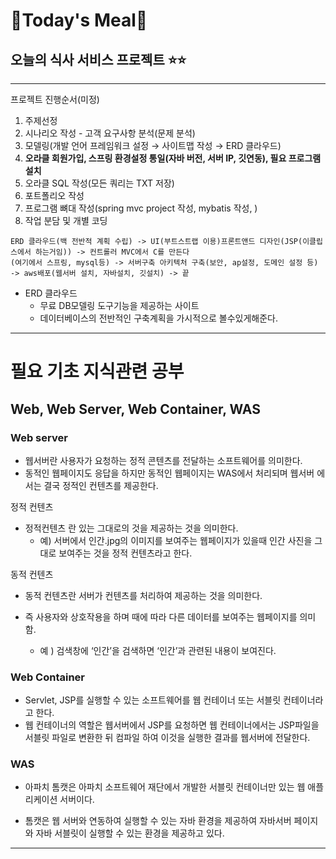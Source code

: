 # **🍔Today's Meal🍔**

## **오늘의 식사 서비스 프로젝트** ⭐️⭐️

---

프로젝트 진행순서(미정)

1. 주제선정
2. 시나리오 작성 - 고객 요구사항 분석(문제 분석)
3. 모델링(개발 언어 프레임워크 설정 → 사이트맵 작성 → ERD 클라우드)
4. **오라클 회원가입, 스프링 환경설정 통일(자바 버전, 서버 IP, 깃연동), 필요 프로그램 설치**
5. 오라클 SQL 작성(모든 쿼리는 TXT 저장)
6. 포트폴리오 작성
7. 프로그램 뼈대 작성(spring mvc project 작성, mybatis 작성, )
8. 작업 분담 및 개별 코딩

```
ERD 클라우드(백 전반적 계획 수립) -> UI(부트스트랩 이용)프론트앤드 디자인(JSP(이클립스에서 하는거임)) -> 컨트롤러 MVC에서 C를 만든다
(여기에서 스프링, mysql등) -> 서버구축 아키텍처 구축(보안, ap설정, 도메인 설정 등)
-> aws배포(웹서버 설치, 자바설치, 깃설치) -> 끝
```

- ERD 클라우드
  - 무료 DB모델링 도구기능을 제공하는 사이트
  - 데이터베이스의 전반적인 구축계획을 가시적으로 볼수있게해준다.

---

# **필요 기초 지식관련 공부**

## Web, Web Server, Web Container, WAS

### Web server

- 웹서버란 사용자가 요청하는 정적 콘텐츠를 전달하는 소프트웨어를 의미한다.
- 동적인 웹페이지도 응답을 하지만 동적인 웹페이지는 WAS에서 처리되며 웹서버 에서는 결국 정적인 컨텐츠를 제공한다.

정적 컨텐츠

- 정적컨텐츠 란 있는 그대로의 것을 제공하는 것을 의미한다.
  - 예) 서버에서 인간.jpg의 이미지를 보여주는 웹페이지가 있을때 인간 사진을 그대로 보여주는 것을 정적 컨텐츠라고 한다.

동적 컨텐츠

- 동적 컨텐츠란 서버가 컨텐츠를 처리하여 제공하는 것을 의미한다.
- 즉 사용자와 상호작용을 하며 때에 따라 다른 데이터를 보여주는 웹페이지를 의미함.

  - 예 ) 검색창에 ‘인간’을 검색하면 ‘인간’과 관련된 내용이 보여진다.

### Web Container

- Servlet, JSP를 실행할 수 있는 소프트웨어를 웹 컨테이너 또는 서블릿 컨테이너라고 한다.
- 웹 컨테이너의 역할은 웹서버에서 JSP를 요청하면 웹 컨테이너에서는 JSP파일을 서블릿 파일로 변환한 뒤 컴파일 하여 이것을 실행한 결과를 웹서버에 전달한다.

### WAS

- 아파치 톰캣은 아파치 소프트웨어 재단에서 개발한 서블릿 컨테이너만 있는 웹 애플리케이션 서버이다.

- 톰캣은 웹 서버와 연동하여 실행할 수 있는 자바 환경을 제공하여 자바서버 페이지와 자바 서블릿이 실행할 수 있는 환경을 제공하고 있다.

---
